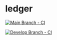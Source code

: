 # ledger

[![Main Branch - CI](https://github.com/sgiroux/ledger/actions/workflows/main-branch-ci.yml/badge.svg)](https://github.com/sgiroux/ledger/actions/workflows/main-branch-ci.yml)

[![Develop Branch - CI](https://github.com/sgiroux/ledger/actions/workflows/develop-branch-ci.yml/badge.svg)](https://github.com/sgiroux/ledger/actions/workflows/develop-branch-ci.yml)
